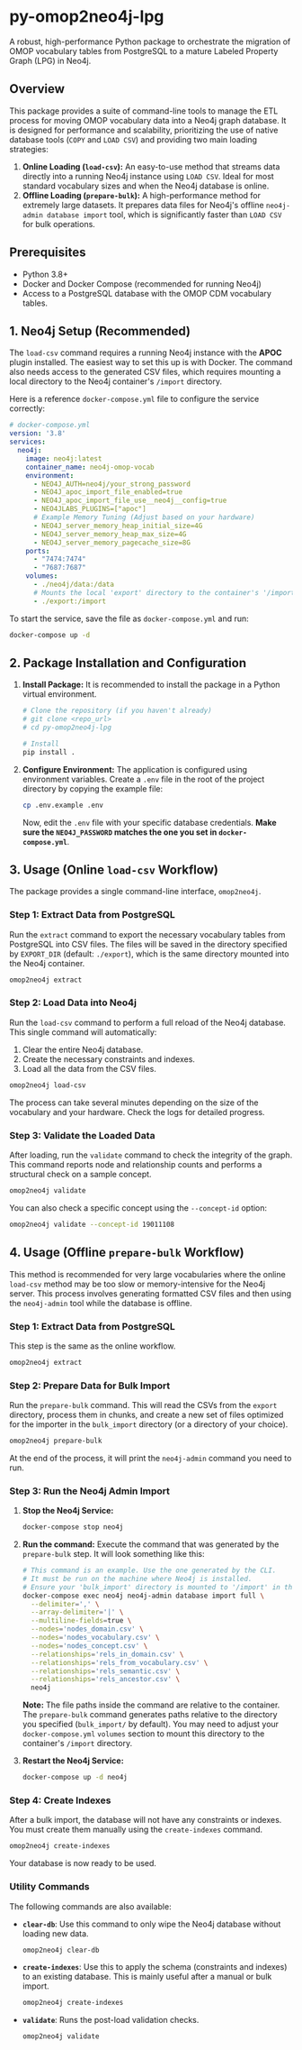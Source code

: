 # py-omop2neo4j-lpg

A robust, high-performance Python package to orchestrate the migration of OMOP vocabulary tables from PostgreSQL to a mature Labeled Property Graph (LPG) in Neo4j.

## Overview

This package provides a suite of command-line tools to manage the ETL process for moving OMOP vocabulary data into a Neo4j graph database. It is designed for performance and scalability, prioritizing the use of native database tools (`COPY` and `LOAD CSV`) and providing two main loading strategies:

1.  **Online Loading (`load-csv`):** An easy-to-use method that streams data directly into a running Neo4j instance using `LOAD CSV`. Ideal for most standard vocabulary sizes and when the Neo4j database is online.
2.  **Offline Loading (`prepare-bulk`):** A high-performance method for extremely large datasets. It prepares data files for Neo4j's offline `neo4j-admin database import` tool, which is significantly faster than `LOAD CSV` for bulk operations.

## Prerequisites

*   Python 3.8+
*   Docker and Docker Compose (recommended for running Neo4j)
*   Access to a PostgreSQL database with the OMOP CDM vocabulary tables.

## 1. Neo4j Setup (Recommended)

The `load-csv` command requires a running Neo4j instance with the **APOC** plugin installed. The easiest way to set this up is with Docker. The command also needs access to the generated CSV files, which requires mounting a local directory to the Neo4j container's `/import` directory.

Here is a reference `docker-compose.yml` file to configure the service correctly:

```yaml
# docker-compose.yml
version: '3.8'
services:
  neo4j:
    image: neo4j:latest
    container_name: neo4j-omop-vocab
    environment:
      - NEO4J_AUTH=neo4j/your_strong_password
      - NEO4J_apoc_import_file_enabled=true
      - NEO4J_apoc_import_file_use__neo4j__config=true
      - NEO4JLABS_PLUGINS=["apoc"]
      # Example Memory Tuning (Adjust based on your hardware)
      - NEO4J_server_memory_heap_initial_size=4G
      - NEO4J_server_memory_heap_max_size=4G
      - NEO4J_server_memory_pagecache_size=8G
    ports:
      - "7474:7474"
      - "7687:7687"
    volumes:
      - ./neo4j/data:/data
      # Mounts the local 'export' directory to the container's '/import' directory
      - ./export:/import
```

To start the service, save the file as `docker-compose.yml` and run:
```bash
docker-compose up -d
```

## 2. Package Installation and Configuration

1.  **Install Package:**
    It is recommended to install the package in a Python virtual environment.
    ```bash
    # Clone the repository (if you haven't already)
    # git clone <repo_url>
    # cd py-omop2neo4j-lpg

    # Install
    pip install .
    ```

2.  **Configure Environment:**
    The application is configured using environment variables. Create a `.env` file in the root of the project directory by copying the example file:
    ```bash
    cp .env.example .env
    ```
    Now, edit the `.env` file with your specific database credentials. **Make sure the `NEO4J_PASSWORD` matches the one you set in `docker-compose.yml`**.

## 3. Usage (Online `load-csv` Workflow)

The package provides a single command-line interface, `omop2neo4j`.

### Step 1: Extract Data from PostgreSQL

Run the `extract` command to export the necessary vocabulary tables from PostgreSQL into CSV files. The files will be saved in the directory specified by `EXPORT_DIR` (default: `./export`), which is the same directory mounted into the Neo4j container.

```bash
omop2neo4j extract
```

### Step 2: Load Data into Neo4j

Run the `load-csv` command to perform a full reload of the Neo4j database. This single command will automatically:
1.  Clear the entire Neo4j database.
2.  Create the necessary constraints and indexes.
3.  Load all the data from the CSV files.

```bash
omop2neo4j load-csv
```

The process can take several minutes depending on the size of the vocabulary and your hardware. Check the logs for detailed progress.

### Step 3: Validate the Loaded Data

After loading, run the `validate` command to check the integrity of the graph. This command reports node and relationship counts and performs a structural check on a sample concept.

```bash
omop2neo4j validate
```

You can also check a specific concept using the `--concept-id` option:
```bash
omop2neo4j validate --concept-id 19011108
```

## 4. Usage (Offline `prepare-bulk` Workflow)

This method is recommended for very large vocabularies where the online `load-csv` method may be too slow or memory-intensive for the Neo4j server. This process involves generating formatted CSV files and then using the `neo4j-admin` tool while the database is offline.

### Step 1: Extract Data from PostgreSQL

This step is the same as the online workflow.
```bash
omop2neo4j extract
```

### Step 2: Prepare Data for Bulk Import

Run the `prepare-bulk` command. This will read the CSVs from the `export` directory, process them in chunks, and create a new set of files optimized for the importer in the `bulk_import` directory (or a directory of your choice).

```bash
omop2neo4j prepare-bulk
```
At the end of the process, it will print the `neo4j-admin` command you need to run.

### Step 3: Run the Neo4j Admin Import

1.  **Stop the Neo4j Service:**
    ```bash
    docker-compose stop neo4j
    ```
2.  **Run the command:** Execute the command that was generated by the `prepare-bulk` step. It will look something like this:
    ```bash
    # This command is an example. Use the one generated by the CLI.
    # It must be run on the machine where Neo4j is installed.
    # Ensure your 'bulk_import' directory is mounted to '/import' in the container.
    docker-compose exec neo4j neo4j-admin database import full \
      --delimiter=',' \
      --array-delimiter='|' \
      --multiline-fields=true \
      --nodes='nodes_domain.csv' \
      --nodes='nodes_vocabulary.csv' \
      --nodes='nodes_concept.csv' \
      --relationships='rels_in_domain.csv' \
      --relationships='rels_from_vocabulary.csv' \
      --relationships='rels_semantic.csv' \
      --relationships='rels_ancestor.csv' \
      neo4j
    ```
    **Note:** The file paths inside the command are relative to the container. The `prepare-bulk` command generates paths relative to the directory you specified (`bulk_import/` by default). You may need to adjust your `docker-compose.yml` `volumes` section to mount this directory to the container's `/import` directory.

3.  **Restart the Neo4j Service:**
    ```bash
    docker-compose up -d neo4j
    ```

### Step 4: Create Indexes

After a bulk import, the database will not have any constraints or indexes. You must create them manually using the `create-indexes` command.

```bash
omop2neo4j create-indexes
```

Your database is now ready to be used.

### Utility Commands

The following commands are also available:

*   **`clear-db`**: Use this command to only wipe the Neo4j database without loading new data.
    ```bash
    omop2neo4j clear-db
    ```
*   **`create-indexes`**: Use this to apply the schema (constraints and indexes) to an existing database. This is mainly useful after a manual or bulk import.
    ```bash
    omop2neo4j create-indexes
    ```
*   **`validate`**: Runs the post-load validation checks.
    ```bash
    omop2neo4j validate
    ```
